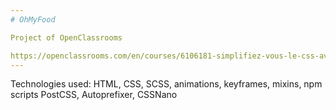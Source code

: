 ```yaml
---
# OhMyFood

Project of OpenClassrooms

https://openclassrooms.com/en/courses/6106181-simplifiez-vous-le-css-avec-sass/
---
```


Technologies used: HTML, CSS, SCSS, animations, keyframes, mixins,
npm scripts
PostCSS, Autoprefixer, CSSNano
